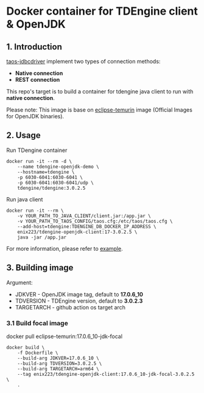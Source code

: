 # Docker container for TDEngine client & OpenJDK

## 1. Introduction

[taos-jdbcdriver](https://docs.tdengine.com/reference/connector/java/) implement two types of connection methods:
* **Native connection**
* **REST connection**

This repo's target is to build a container for tdengine java client to run with **native connection**.

Please note: This image is base on [eclipse-temurin](https://hub.docker.com/_/eclipse-temurin) image (Official Images for OpenJDK binaries).

## 2. Usage

Run TDengine container

```shell
docker run -it --rm -d \
    --name tdengine-openjdk-demo \
    --hostname=tdengine \
    -p 6030-6041:6030-6041 \
    -p 6030-6041:6030-6041/udp \
    tdengine/tdengine:3.0.2.5
```

Run java client

```shell
docker run -it --rm \
    -v YOUR_PATH_TO_JAVA_CLIENT/client.jar:/app.jar \
    -v YOUR_PATH_TO_TAOS_CONFIG/taos.cfg:/etc/taos/taos.cfg \
    --add-host=tdengine:TDENGINE_DB_DOCKER_IP_ADDRESS \
    enix223/tdengine-openjdk-client:17-3.0.2.5 \
    java -jar /app.jar
```

For more information, please refer to [example](./example/).

## 3. Building image

Argument:

* JDKVER - OpenJDK image tag, default to **17.0.6_10**
* TDVERSION - TDEngine version, default to **3.0.2.3**
* TARGETARCH - github action os target arch 


### 3.1 Build focal image

docker pull eclipse-temurin:17.0.6_10-jdk-focal

```shell
docker build \
    -f Dockerfile \
    --build-arg JDKVER=17.0.6_10 \
    --build-arg TDVERSION=3.0.2.5 \
    --build-arg TARGETARCH=arm64 \
    --tag enix223/tdengine-openjdk-client:17.0.6_10-jdk-focal-3.0.2.5 \
    .
```
